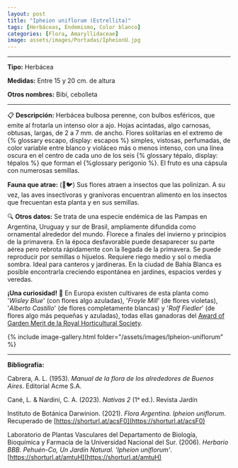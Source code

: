 ```yaml
---
layout: post
title: "Ipheion uniflorum (Estrellita)"
tags: [Herbáceas, Endemismo, Color blanco]
categories: [Flora, Amaryllidaceae]
image: assets/images/Portadas/IpheionU.jpg
---
```


***

**Tipo:** Herbácea

**Medidas:** Entre 15 y 20 cm. de altura

**Otros nombres:** Bibí, cebolleta

***

📋 **Descripción:** Herbácea bulbosa perenne, con bulbos esféricos, que emite al frotarla un intenso olor a ajo. Hojas acintadas, algo carnosas, obtusas, largas, de 2 a 7 mm. de ancho. Flores solitarias en el extremo de {% glossary escapo, display: escapos %} simples, vistosas, perfumadas, de color variable entre blanco y violáceo más o menos intenso, con una línea oscura en el centro de cada uno de los seis {% glossary tépalo, display: tépalos %} que forman el {%glossary perigonio %}. El fruto es una cápsula con numerosas semillas.

**Fauna que atrae:** (🐝🐦) Sus flores atraen a insectos que las polinizan. A su vez, las aves insectívoras y granívoras encuentran alimento en los insectos que frecuentan esta planta y en sus semillas.

🔍 **Otros datos:** Se trata de una especie endémica de las Pampas en Argentina, Uruguay y sur de Brasil, ampliamente difundida como ornamental alrededor del mundo. Florece a finales del invierno y principios de la primavera. En la época desfavorable puede desaparecer su parte aérea pero rebrota rápidamente con la llegada de la primavera. Se puede reproducir por semillas o hijuelos. Requiere riego medio y sol o media sombra. Ideal para canteros y jardineras. En la ciudad de Bahía Blanca es posible encontrarla creciendo espontánea en jardines, espacios verdes y veredas.

**¡Una curiosidad!** 👀 En Europa existen cultivares de esta planta como '*Wisley Blue*' (con flores algo azuladas), '*Froyle Mill*' (de flores violetas), '*Alberto Castillo*' (de flores completamente blancas) y '*Rolf Fiedler*' (de flores algo más pequeñas y azuladas), todas ellas ganadoras del [Award of Garden Merit de la Royal Horticultural Society](https://www.rhs.org.uk/plants/pdfs/agm-lists/agm-ornamentals.pdf).

 {% include image-gallery.html folder="/assets/images/Ipheion-uniflorum" %}

***

**Bibliografía:**

Cabrera, A. L. (1953). *Manual de la flora de los alrededores de Buenos Aires*. Editorial Acme S.A.

Cané, L. & Nardini, C. A. (2023). *Nativas 2* (1ᵃ ed.). Revista Jardín

Instituto de Botánica Darwinion. (2021). *Flora Argentina. Ipheion uniflorum*. Recuperado de 
[https://shorturl.at/acsF0](https://shorturl.at/acsF0)

Laboratorio de Plantas Vasculares del Departamento de Biología, Bioquímica y Farmacia de la Universidad Nacional del Sur. (2006). *Herbario BBB. Pehuén-Co, Un Jardín Natural. 'Ipheion uniflorum'*. 
[https://shorturl.at/amtuH](https://shorturl.at/amtuH)